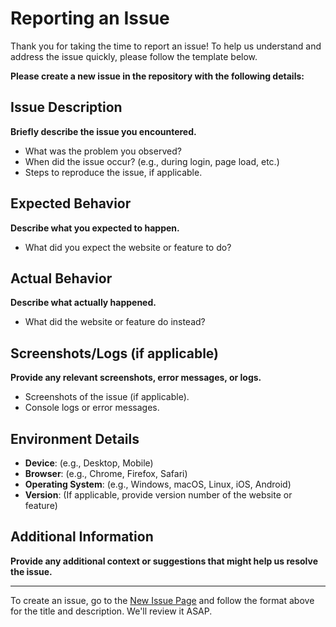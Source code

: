# Reporting an Issue

Thank you for taking the time to report an issue! To help us understand and address the issue quickly, please follow the template below.

**Please create a new issue in the repository with the following details:**

## Issue Description
**Briefly describe the issue you encountered.**
- What was the problem you observed?
- When did the issue occur? (e.g., during login, page load, etc.)
- Steps to reproduce the issue, if applicable.

## Expected Behavior
**Describe what you expected to happen.**
- What did you expect the website or feature to do?

## Actual Behavior
**Describe what actually happened.**
- What did the website or feature do instead?

## Screenshots/Logs (if applicable)
**Provide any relevant screenshots, error messages, or logs.**
- Screenshots of the issue (if applicable).
- Console logs or error messages.

## Environment Details
- **Device**: (e.g., Desktop, Mobile)
- **Browser**: (e.g., Chrome, Firefox, Safari)
- **Operating System**: (e.g., Windows, macOS, Linux, iOS, Android)
- **Version**: (If applicable, provide version number of the website or feature)

## Additional Information
**Provide any additional context or suggestions that might help us resolve the issue.**

---

To create an issue, go to the [New Issue Page](https://github.com/algozenith-viit/website/issues/new) and follow the format above for the title and description. We'll review it ASAP.
